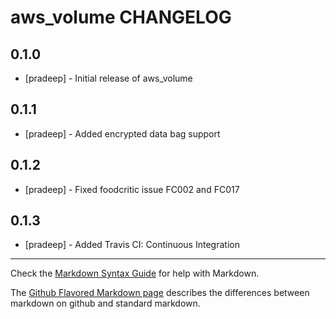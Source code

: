 aws_volume CHANGELOG
====================

0.1.0
-----
- [pradeep] - Initial release of aws_volume

0.1.1
-----
- [pradeep] - Added encrypted data bag support

0.1.2
-----
- [pradeep] - Fixed foodcritic issue FC002 and FC017

0.1.3
-----
- [pradeep] - Added Travis CI: Continuous Integration 


- - -
Check the [Markdown Syntax Guide](http://daringfireball.net/projects/markdown/syntax) for help with Markdown.

The [Github Flavored Markdown page](http://github.github.com/github-flavored-markdown/) describes the differences between markdown on github and standard markdown.
